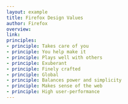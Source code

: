 ```yaml
---
layout: example
title: Firefox Design Values
author: Firefox
overview:
link:
principles:
- principle: Takes care of you
- principle: You help make it
- principle: Plays well with others
- principle: Exuberant
- principle: Finely crafted
- principle: Global
- principle: Balances power and simplicity
- principle: Makes sense of the web
- principle: High user-performance
---
```

